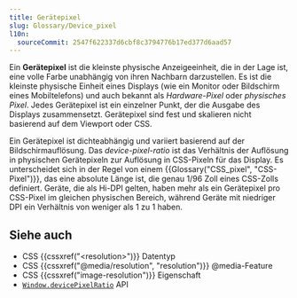 ```yaml
---
title: Gerätepixel
slug: Glossary/Device_pixel
l10n:
  sourceCommit: 2547f622337d6cbf8c3794776b17ed377d6aad57
---
```


Ein **Gerätepixel** ist die kleinste physische Anzeigeeinheit, die in der Lage ist, eine volle Farbe unabhängig von ihren Nachbarn darzustellen. Es ist die kleinste physische Einheit eines Displays (wie ein Monitor oder Bildschirm eines Mobiltelefons) und auch bekannt als _Hardware-Pixel_ oder _physisches Pixel_. Jedes Gerätepixel ist ein einzelner Punkt, der die Ausgabe des Displays zusammensetzt. Gerätepixel sind fest und skalieren nicht basierend auf dem Viewport oder CSS.

Ein Gerätepixel ist dichteabhängig und variiert basierend auf der Bildschirmauflösung. Das _device-pixel-ratio_ ist das Verhältnis der Auflösung in physischen Gerätepixeln zur Auflösung in CSS-Pixeln für das Display. Es unterscheidet sich in der Regel von einem {{Glossary("CSS_pixel", "CSS-Pixel")}}, das eine absolute Länge ist, die genau 1/96 Zoll eines CSS-Zolls definiert. Geräte, die als Hi-DPI gelten, haben mehr als ein Gerätepixel pro CSS-Pixel im gleichen physischen Bereich, während Geräte mit niedriger DPI ein Verhältnis von weniger als 1 zu 1 haben.

## Siehe auch

- CSS {{cssxref("&lt;resolution&gt;")}} Datentyp
- CSS {{cssxref("@media/resolution", "resolution")}} @media-Feature
- CSS {{cssxref("image-resolution")}} Eigenschaft
- [`Window.devicePixelRatio`](/de/docs/Web/API/Window/devicePixelRatio) API
